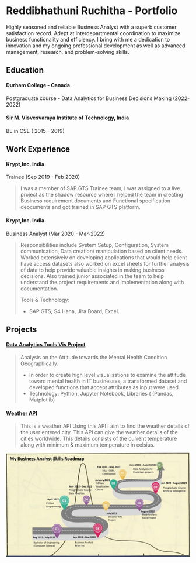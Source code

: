 # Reddibhathuni Ruchitha - Portfolio
Highly seasoned and reliable Business Analyst with a superb customer satisfaction record. Adept at interdepartmental
coordination to maximize business functionality and efficiency. I bring with me a dedication to innovation and my ongoing
professional development as well as advanced management, research, and problem-solving skills.

## Education
#### Durham College - Canada.
Postgraduate course - Data Analytics for Business Decisions Making (2022-2022) 
#### Sir M. Visvesvaraya Institute of Technology, India
BE in CSE ( 2015 - 2019)

## Work Experience
#### Krypt,Inc. India.
Trainee (Sep 2019 - Feb 2020)
> I was a member of SAP GTS Trainee team, I was assigned to a live project as the shadow resource where I helped the team in creating Business requirement documents and Functional specification deocuments and got trained in SAP GTS platform.
> 
#### Krypt,Inc. India.
Business Analyst (Mar 2020 - Mar-2022)
> Responsibilities include System Setup, Configuration, System communication, Data creation/ manipulation based on client needs.
Worked extensively on developing applications that would help client have access datasets also worked on excel sheets for further analysis of data to help provide valuable insights in making business decisions.
Also trained junior associated in the team to help understand the project requirements and implementation along with documentation.
>
> Tools & Technology:
> - SAP GTS, S4 Hana, Jira Board, Excel.

## Projects

#### [Data Analytics Tools Vis Project](https://github.com/ruchithahoney/DataAnalysisToolsProject)
>Analysis on the Attitude towards the Mental Health Condition Geographically.
>- In order to create high level visualisations to examine the attitude toward mental health in IT businesses, a transformed dataset and developed functions that accept attributes as input were used.
>- Technology: Python, Jupyter Notebook, Libraries ( (Pandas, Matplotlib) 

>
#### [Weather API](https://github.com/ruchithahoney/WeatherAPI)
> This is a weather API
Using this API I aim to find the weather details of the user entered city.
This API can give the weather details of the cities worldwide.
This details consists of the current temperature along with minimum & maximum temperature in celsius.
>

![My Business Analyst skills roadmap](https://github.com/ruchithahoney/Portfolio/blob/main/My_Business_Analyst_Skills_Roadmap.jpg "My Business Analyst Skills Roadmap")

